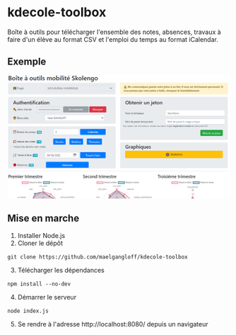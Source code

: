 # kdecole-toolbox
Boîte à outils pour télécharger l'ensemble des notes, absences, travaux à faire d'un élève au format CSV et l'emploi du temps au format iCalendar.

## Exemple
![Dashboard](doc/dashboard.png)

## Mise en marche

1. Installer Node.js
2. Cloner le dépôt
```shell
git clone https://github.com/maelgangloff/kdecole-toolbox
```
3. Télécharger les dépendances
```shell
npm install --no-dev
```
4. Démarrer le serveur
```shell
node index.js
```
5. Se rendre à l'adresse http://localhost:8080/ depuis un navigateur
